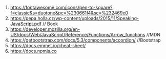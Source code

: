 1. https://fontawesome.com/icons/pen-to-square?f=classic&s=duotone&pc=%230661f4&sc=%232469e0
2. https://pepa.holla.cz/wp-content/uploads/2015/11/Speaking-JavaScript.pdf       // Book
3. https://developer.mozilla.org/en-US/docs/Web/JavaScript/Reference/Functions/Arrow_functions      //MDN
4. https://getbootstrap.com/docs/5.3/components/accordion/      //Bootstrap
5. https://docs.emmet.io/cheat-sheet/
6. https://docs.npmjs.co
